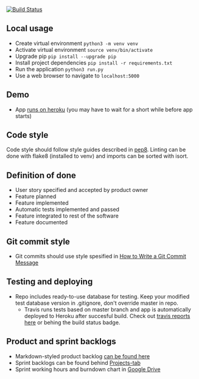 [![Build Status](https://travis-ci.com/otahontas/tuho.svg?branch=master)](https://travis-ci.com/otahontas/tuho)
## Local usage

   * Create virtual environment `python3 -m venv venv`
   * Activate virtual environment `source venv/bin/activate`
   * Upgrade pip `pip install --upgrade pip`
   * Install project dependencies `pip install -r requirements.txt`
   * Run the application `python3 run.py`
   * Use a web browser to navigate to `localhost:5000`

## Demo
- App [runs on heroku](https://tuho-lukuvinkkikirjasto.herokuapp.com/) (you may have to wait for a short while before app starts)

## Code style

Code style should follow style guides described in [pep8](https://www.python.org/dev/peps/pep-0008/). Linting can be done with flake8 (installed to venv) and imports can be sorted with isort.


## Definition of done
- User story specified and accepted by product owner
- Feature planned
- Feature implemented
- Automatic tests implemented and passed
- Feature integrated to rest of the software
- Feature documented

## Git commit style
- Git commits should use style spesified in [How to Write a Git Commit Message](https://chris.beams.io/posts/git-commit/)

## Testing and deploying
- Repo includes ready-to-use database for testing. Keep your modified test database version in .gitignore, don't override master in repo.
    - Travis runs tests based on master branch and app is automatically deployed to Heroku after succesful build. Check out [travis reports here](https://travis-ci.com/otahontas/tuho) or behing the build status badge.

## Product and sprint backlogs
- Markdown-styled product backlog [can be found here](https://github.com/otahontas/tuho/blob/master/documentation/productbacklog.md)
- Sprint backlogs can be found behind [Projects-tab](https://github.com/otahontas/tuho/projects)
- Sprint working hours and burndown chart in [Google Drive](https://docs.google.com/spreadsheets/d/1mZTxDfF5NAi7l06G1bbRIsrdH6kzyGXTUGnV5ptv-mw/edit?usp=sharing)
